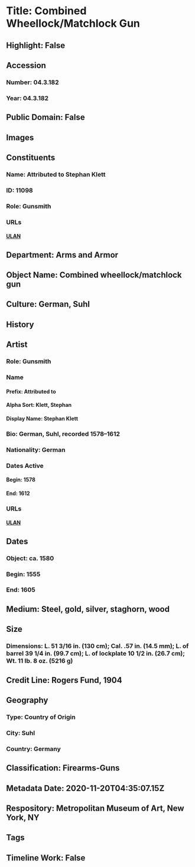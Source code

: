 # Title: Combined Wheellock/Matchlock Gun
## Highlight: False
## Accession
### Number: 04.3.182
### Year: 04.3.182
## Public Domain: False
## Images
## Constituents
### Name: Attributed to Stephan Klett
### ID: 11098
### Role: Gunsmith
### URLs
#### [ULAN](http://vocab.getty.edu/page/ulan/500336177)
## Department: Arms and Armor
## Object Name: Combined wheellock/matchlock gun
## Culture: German, Suhl
## History
## Artist
### Role: Gunsmith
### Name
#### Prefix: Attributed to
#### Alpha Sort: Klett, Stephan
#### Display Name: Stephan Klett
### Bio: German, Suhl, recorded 1578–1612
### Nationality: German
### Dates Active
#### Begin: 1578
#### End: 1612
### URLs
#### [ULAN](http://vocab.getty.edu/page/ulan/500336177)
## Dates
### Object: ca. 1580
### Begin: 1555
### End: 1605
## Medium: Steel, gold, silver, staghorn, wood
## Size
### Dimensions: L. 51 3/16 in. (130 cm); Cal. .57 in. (14.5 mm); L. of barrel 39 1/4 in. (99.7 cm);  L. of lockplate 10 1/2 in. (26.7 cm); Wt. 11 lb. 8 oz. (5216 g)
## Credit Line: Rogers Fund, 1904
## Geography
### Type: Country of Origin
### City: Suhl
### Country: Germany
## Classification: Firearms-Guns
## Metadata Date: 2020-11-20T04:35:07.15Z
## Respository: Metropolitan Museum of Art, New York, NY
## Tags
## Timeline Work: False